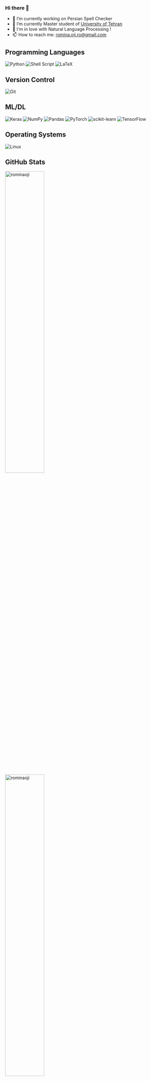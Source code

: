 ### Hi there 👋

- 🔭 I’m currently working on Persian Spell Checker
- 🌱 I’m currently Master student of [University of Tehran](https://ut.ac.ir/en)
- 💬 I'm in love with Natural Language Processing !
- 📫 How to reach me: romina.oji.ro@gmail.com


## Programming Languages
![Python](https://img.shields.io/badge/python-3670A0?style=for-the-badge&logo=python&logoColor=ffdd54)
![Shell Script](https://img.shields.io/badge/shell_script-%23121011.svg?style=for-the-badge&logo=gnu-bash&logoColor=white)
![LaTeX](https://img.shields.io/badge/latex-%23008080.svg?style=for-the-badge&logo=latex&logoColor=white)


## Version Control
![Git](https://img.shields.io/badge/git-%23F05033.svg?style=for-the-badge&logo=git&logoColor=white)


## ML/DL
![Keras](https://img.shields.io/badge/Keras-%23D00000.svg?style=for-the-badge&logo=Keras&logoColor=white)
![NumPy](https://img.shields.io/badge/numpy-%23013243.svg?style=for-the-badge&logo=numpy&logoColor=white)
![Pandas](https://img.shields.io/badge/pandas-%23150458.svg?style=for-the-badge&logo=pandas&logoColor=white)
![PyTorch](https://img.shields.io/badge/PyTorch-%23EE4C2C.svg?style=for-the-badge&logo=PyTorch&logoColor=white)
![scikit-learn](https://img.shields.io/badge/scikit--learn-%23F7931E.svg?style=for-the-badge&logo=scikit-learn&logoColor=white)
![TensorFlow](https://img.shields.io/badge/TensorFlow-%23FF6F00.svg?style=for-the-badge&logo=TensorFlow&logoColor=white)

## Operating Systems
![Linux](https://img.shields.io/badge/Linux-FCC624?style=for-the-badge&logo=linux&logoColor=black)

## GitHub Stats
<div>
  <img width="50%" align="left" src="https://github-readme-stats.vercel.app/api/top-langs?username=rominaoji&show_icons=true&locale=en&layout=compact&theme=tokyonight" alt="rominaoji" />
  <img width="50%"  src="https://github-readme-streak-stats.herokuapp.com/?user=rominaoji&theme=tokyonight" alt="rominaoji" />
</div>

<!--<center><img src="https://github-readme-stats.vercel.app/api?username=rominaoji&show_icons=true&theme=tokyonight&count_private=true&locale=en&layout=compact" alt="rominaoji" style="width:50%"></center>-->

<div>
<img src="https://github-readme-stats.vercel.app/api?username=rominaoji&show_icons=true&theme=tokyonight&count_private=true&locale=en&layout=compact" alt="Paris" style="display: block; margin-left: auto; margin-right: auto; width:70%">
</div>

